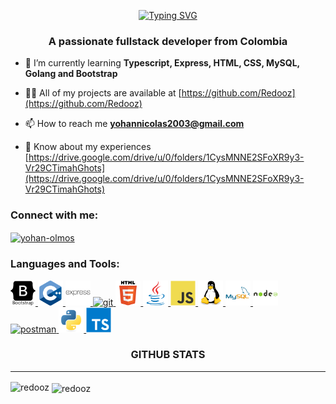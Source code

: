 <p align="center"> 
  <a href="https://git.io/typing-svg"><img src="https://readme-typing-svg.herokuapp.com?font=Fira+Code&size=32&pause=1000&color=AE82CE&center=true&vCenter=true&width=435&lines=I'm+Nicol%C3%A1s+Olmos!" alt="Typing SVG" /></a>
</p>


<h3 align="center">A passionate fullstack developer from Colombia</h3>
<!-- - 🔭 I’m currently working on [YardSale](https://github.com/Redooz/YardSale) -->

- 🌱 I’m currently learning **Typescript, Express, HTML, CSS, MySQL, Golang and Bootstrap**

- 👨‍💻 All of my projects are available at [https://github.com/Redooz](https://github.com/Redooz)

- 📫 How to reach me **yohannicolas2003@gmail.com**

- 📄 Know about my experiences [https://drive.google.com/drive/u/0/folders/1CysMNNE2SFoXR9y3-Vr29CTimahGhots](https://drive.google.com/drive/u/0/folders/1CysMNNE2SFoXR9y3-Vr29CTimahGhots)

<h3 align="left">Connect with me:</h3>
<p align="left">
<a href="https://linkedin.com/in/yohan-olmos" target="blank"><img align="center" src="https://raw.githubusercontent.com/rahuldkjain/github-profile-readme-generator/master/src/images/icons/Social/linked-in-alt.svg" alt="yohan-olmos" height="30" width="40" /></a>
</p>

<h3 align="left">Languages and Tools:</h3>
<p align="left"> <a href="https://getbootstrap.com" target="_blank" rel="noreferrer"> <img src="https://raw.githubusercontent.com/devicons/devicon/master/icons/bootstrap/bootstrap-plain-wordmark.svg" alt="bootstrap" width="40" height="40"/> </a> <a href="https://www.w3schools.com/cpp/" target="_blank" rel="noreferrer"> <img src="https://raw.githubusercontent.com/devicons/devicon/master/icons/cplusplus/cplusplus-original.svg" alt="cplusplus" width="40" height="40"/> </a> <a href="https://expressjs.com" target="_blank" rel="noreferrer"> <img src="https://raw.githubusercontent.com/devicons/devicon/master/icons/express/express-original-wordmark.svg" alt="express" width="40" height="40"/> </a> <a href="https://git-scm.com/" target="_blank" rel="noreferrer"> <img src="https://www.vectorlogo.zone/logos/git-scm/git-scm-icon.svg" alt="git" width="40" height="40"/> </a> <a href="https://www.w3.org/html/" target="_blank" rel="noreferrer"> <img src="https://raw.githubusercontent.com/devicons/devicon/master/icons/html5/html5-original-wordmark.svg" alt="html5" width="40" height="40"/> </a> <a href="https://www.java.com" target="_blank" rel="noreferrer"> <img src="https://raw.githubusercontent.com/devicons/devicon/master/icons/java/java-original.svg" alt="java" width="40" height="40"/> </a> <a href="https://developer.mozilla.org/en-US/docs/Web/JavaScript" target="_blank" rel="noreferrer"> <img src="https://raw.githubusercontent.com/devicons/devicon/master/icons/javascript/javascript-original.svg" alt="javascript" width="40" height="40"/> </a> <a href="https://www.linux.org/" target="_blank" rel="noreferrer"> <img src="https://raw.githubusercontent.com/devicons/devicon/master/icons/linux/linux-original.svg" alt="linux" width="40" height="40"/> </a> <a href="https://www.mysql.com/" target="_blank" rel="noreferrer"> <img src="https://raw.githubusercontent.com/devicons/devicon/master/icons/mysql/mysql-original-wordmark.svg" alt="mysql" width="40" height="40"/> </a> <a href="https://nodejs.org" target="_blank" rel="noreferrer"> <img src="https://raw.githubusercontent.com/devicons/devicon/master/icons/nodejs/nodejs-original-wordmark.svg" alt="nodejs" width="40" height="40"/> </a> <a href="https://postman.com" target="_blank" rel="noreferrer"> <img src="https://www.vectorlogo.zone/logos/getpostman/getpostman-icon.svg" alt="postman" width="40" height="40"/> </a> <a href="https://www.python.org" target="_blank" rel="noreferrer"> <img src="https://raw.githubusercontent.com/devicons/devicon/master/icons/python/python-original.svg" alt="python" width="40" height="40"/> </a> <a href="https://www.typescriptlang.org/" target="_blank" rel="noreferrer"> <img src="https://raw.githubusercontent.com/devicons/devicon/master/icons/typescript/typescript-original.svg" alt="typescript" width="40" height="40"/> </a> </p>

<h3 align="center">GITHUB STATS<hr/></h3>
<img align="left" src="https://github-readme-stats.vercel.app/api/top-langs/?username=redooz&theme=material-palenight&,dockerfile" alt="redooz" />
<p>&nbsp;<img align="center" src="https://github-readme-stats.vercel.app/api?username=redooz&show_icons=true&theme=material-palenight" alt="redooz" /></p>


